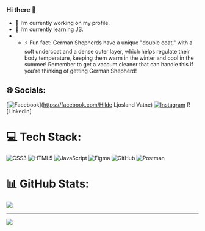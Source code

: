 ### Hi there 👋


- 🔭 I’m currently working on my profile.
- 🌱 I’m currently learning JS.
- - ⚡ Fun fact: German Shepherds have a unique "double coat," with a soft undercoat and a dense outer layer, which helps regulate their body temperature, keeping them warm in the winter and cool in the summer! Remember to get a vaccum cleaner that can handle this if you're thinking of getting German Shepherd!
<!--
- 👯 I’m looking to collaborate on ...
- 🤔 I’m looking for help with ...
- 💬 Ask me about ...
- 📫 How to reach me: ...
- 😄 Pronouns: ...

-->

## 🌐 Socials:
[![Facebook](https://img.shields.io/badge/Facebook-%231877F2.svg?logo=Facebook&logoColor=white)](https://facebook.com/Hilde Ljosland Vatne) [![Instagram](https://img.shields.io/badge/Instagram-%23E4405F.svg?logo=Instagram&logoColor=white)](https://instagram.com/vatnehilde) [![LinkedIn]

# 💻 Tech Stack:
![CSS3](https://img.shields.io/badge/css3-%231572B6.svg?style=for-the-badge&logo=css3&logoColor=white) ![HTML5](https://img.shields.io/badge/html5-%23E34F26.svg?style=for-the-badge&logo=html5&logoColor=white) ![JavaScript](https://img.shields.io/badge/javascript-%23323330.svg?style=for-the-badge&logo=javascript&logoColor=%23F7DF1E) ![Figma](https://img.shields.io/badge/figma-%23F24E1E.svg?style=for-the-badge&logo=figma&logoColor=white) ![GitHub](https://img.shields.io/badge/github-%23121011.svg?style=for-the-badge&logo=github&logoColor=white) ![Postman](https://img.shields.io/badge/Postman-FF6C37?style=for-the-badge&logo=postman&logoColor=white)
# 📊 GitHub Stats:
![](https://github-readme-stats.vercel.app/api/top-langs/?username=Entav78&theme=dark&hide_border=false&include_all_commits=false&count_private=false&layout=compact)

---
[![](https://visitcount.itsvg.in/api?id=Entav78&icon=0&color=0)](https://visitcount.itsvg.in)

<!-- Proudly created with GPRM ( https://gprm.itsvg.in ) -->
